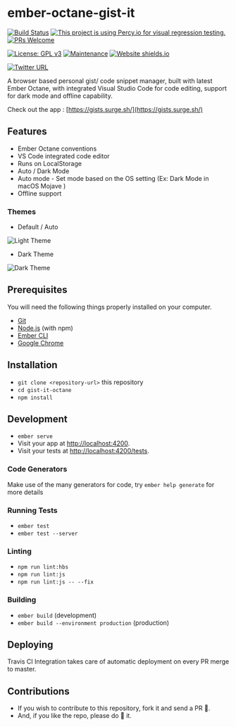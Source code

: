 # ember-octane-gist-it 

[![Build Status](https://travis-ci.org/happyvig/ember-octane-gist-it.svg?branch=master)](https://travis-ci.org/happyvig/ember-octane-gist-it) [![This project is using Percy.io for visual regression testing.](https://percy.io/static/images/percy-badge.svg)](https://percy.io/VigLabs-Inc/ember-octane-gist-it) [![PRs Welcome](https://img.shields.io/badge/PRs-welcome-brightgreen.svg?style=flat-square)](http://makeapullrequest.com) 

[![License: GPL v3](https://img.shields.io/badge/License-GPLv3-blue.svg)](https://www.gnu.org/licenses/gpl-3.0) [![Maintenance](https://img.shields.io/badge/Maintained%3F-yes-green.svg)](https://github.com/happyvig/ember-octane-gist-it/graphs/commit-activity) [![Website shields.io](https://img.shields.io/website-up-down-green-red/http/shields.io.svg)](https://gists.surge.sh/)

[![Twitter URL](https://img.shields.io/twitter/url/https/twitter.com/fold_left.svg?style=social&label=Follow%20%40KVignsh)](https://twitter.com/KVignsh)

A browser based personal gist/ code snippet manager, built with latest Ember Octane, with integrated Visual Studio Code for code editing, support for dark mode and offline capability.

Check out the app : [https://gists.surge.sh/](https://gists.surge.sh/)

## Features
* Ember Octane conventions
* VS Code integrated code editor
* Runs on LocalStorage
* Auto / Dark Mode 
* Auto mode - Set mode based on the OS setting (Ex: Dark Mode in macOS Mojave )
* Offline support

### Themes
* Default / Auto

![Light Theme](https://i.ibb.co/mRqNcvN/gist-it-home-light.png)


* Dark Theme

![Dark Theme](https://i.ibb.co/DrG4ysk/gist-it-home-dark.png)

## Prerequisites

You will need the following things properly installed on your computer.

* [Git](https://git-scm.com/)
* [Node.js](https://nodejs.org/) (with npm)
* [Ember CLI](https://ember-cli.com/)
* [Google Chrome](https://google.com/chrome/)

## Installation

* `git clone <repository-url>` this repository
* `cd gist-it-octane`
* `npm install`

## Development

* `ember serve`
* Visit your app at [http://localhost:4200](http://localhost:4200).
* Visit your tests at [http://localhost:4200/tests](http://localhost:4200/tests).

### Code Generators

Make use of the many generators for code, try `ember help generate` for more details

### Running Tests

* `ember test`
* `ember test --server`

### Linting

* `npm run lint:hbs`
* `npm run lint:js`
* `npm run lint:js -- --fix`

### Building

* `ember build` (development)
* `ember build --environment production` (production)

## Deploying

Travis CI Integration  takes care of automatic deployment on every PR merge to master. 

## Contributions

- If you wish to contribute to this repository, fork it and send a PR 😬.
- And, if you like the repo, please do 🌟 it.
